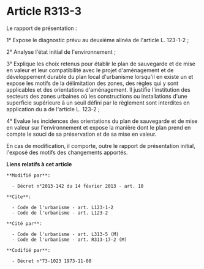 # Article R313-3

Le rapport de présentation : 

1° Expose le diagnostic prévu au deuxième alinéa de l'article L. 123-1-2 ; 

2° Analyse l'état initial de l'environnement ; 

3° Explique les choix retenus pour établir le plan de sauvegarde et de mise en valeur et leur compatibilité avec le projet
d'aménagement et de développement durable du plan local d'urbanisme lorsqu'il en existe un et expose les motifs de la
délimitation des zones, des règles qui y sont applicables et des orientations d'aménagement. Il justifie l'institution des
secteurs des zones urbaines où les constructions ou installations d'une superficie supérieure à un seuil défini par le
règlement sont interdites en application du a de l'article L. 123-2 ; 

4° Evalue les incidences des orientations du plan de sauvegarde et de mise en valeur sur l'environnement et expose la manière
dont le plan prend en compte le souci de sa préservation et de sa mise en valeur. 

En cas de modification, il comporte, outre le rapport de présentation initial, l'exposé des motifs des changements apportés.

**Liens relatifs à cet article**

	**Modifié par**:

	  - Décret n°2013-142 du 14 février 2013 - art. 10

	**Cite**:

	  - Code de l'urbanisme - art. L123-1-2
	  - Code de l'urbanisme - art. L123-2

	**Cité par**:

	  - Code de l'urbanisme - art. L313-5 (M)
	  - Code de l'urbanisme - art. R313-17-2 (M)

	**Codifié par**:

	  - Décret n°73-1023 1973-11-08
